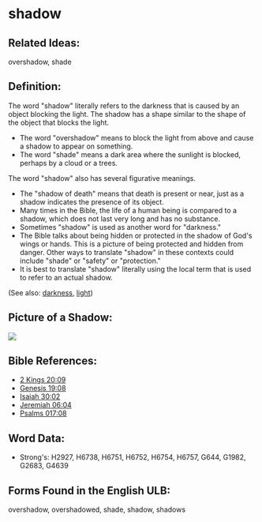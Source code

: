 # shadow

## Related Ideas:

overshadow, shade

## Definition:

The word "shadow" literally refers to the darkness that is caused by an object blocking the light. The shadow has a shape similar to the shape of the object that blocks the light.

* The word "overshadow" means to block the light from above and cause a shadow to appear on something.
* The word "shade" means a dark area where the sunlight is blocked, perhaps by a cloud or a trees.

The word "shadow" also has several figurative meanings.

* The "shadow of death" means that death is present or near, just as a shadow indicates the presence of its object.
* Many times in the Bible, the life of a human being is compared to a shadow, which does not last very long and has no substance.
* Sometimes "shadow" is used as another word for "darkness."
* The Bible talks about being hidden or protected in the shadow of God's wings or hands. This is a picture of being protected and hidden from danger. Other ways to translate "shadow" in these contexts could include "shade" or "safety" or "protection."
* It is best to translate "shadow" literally using the local term that is used to refer to an actual shadow.

(See also: [darkness](../other/darkness.md), [light](../other/light.md))

## Picture of a Shadow:

<a href="https://content.bibletranslationtools.org/WycliffeAssociates/en_tw/raw/branch/master/PNGs/s/Shadow.png"><img src="https://content.bibletranslationtools.org/WycliffeAssociates/en_tw/raw/branch/master/PNGs/s/Shadow.png" ></a>

## Bible References:

* [2 Kings 20:09](rc://en/tn/help/2ki/20/09)
* [Genesis 19:08](rc://en/tn/help/gen/19/08)
* [Isaiah 30:02](rc://en/tn/help/isa/30/02)
* [Jeremiah 06:04](rc://en/tn/help/jer/06/04)
* [Psalms 017:08](rc://en/tn/help/psa/017/008)

## Word Data:

* Strong's: H2927, H6738, H6751, H6752, H6754, H6757, G644, G1982, G2683, G4639

## Forms Found in the English ULB:

overshadow, overshadowed, shade, shadow, shadows
